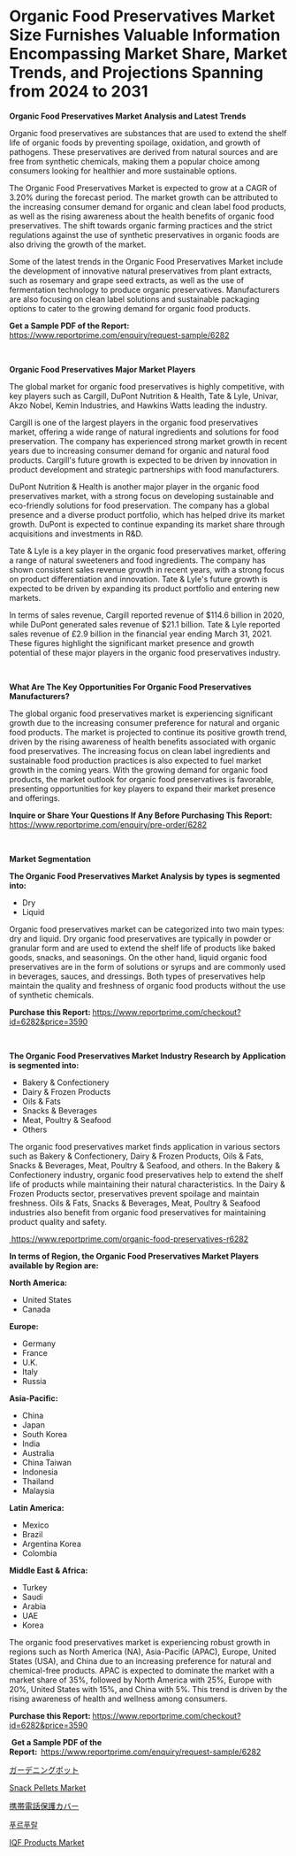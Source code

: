 <p><h1>Organic Food Preservatives Market Size Furnishes Valuable Information Encompassing Market Share, Market Trends, and Projections Spanning from 2024 to 2031</h1></p><p><strong>Organic Food Preservatives Market Analysis and Latest Trends</strong></p>
<p><p>Organic food preservatives are substances that are used to extend the shelf life of organic foods by preventing spoilage, oxidation, and growth of pathogens. These preservatives are derived from natural sources and are free from synthetic chemicals, making them a popular choice among consumers looking for healthier and more sustainable options.</p><p>The Organic Food Preservatives Market is expected to grow at a CAGR of 3.20% during the forecast period. The market growth can be attributed to the increasing consumer demand for organic and clean label food products, as well as the rising awareness about the health benefits of organic food preservatives. The shift towards organic farming practices and the strict regulations against the use of synthetic preservatives in organic foods are also driving the growth of the market.</p><p>Some of the latest trends in the Organic Food Preservatives Market include the development of innovative natural preservatives from plant extracts, such as rosemary and grape seed extracts, as well as the use of fermentation technology to produce organic preservatives. Manufacturers are also focusing on clean label solutions and sustainable packaging options to cater to the growing demand for organic food products.</p></p>
<p><strong>Get a Sample PDF of the Report:&nbsp;</strong> <a href="https://www.reportprime.com/enquiry/request-sample/6282">https://www.reportprime.com/enquiry/request-sample/6282</a></p>
<p>&nbsp;</p>
<p><strong>Organic Food Preservatives Major Market Players</strong></p>
<p><p>The global market for organic food preservatives is highly competitive, with key players such as Cargill, DuPont Nutrition & Health, Tate & Lyle, Univar, Akzo Nobel, Kemin Industries, and Hawkins Watts leading the industry. </p><p>Cargill is one of the largest players in the organic food preservatives market, offering a wide range of natural ingredients and solutions for food preservation. The company has experienced strong market growth in recent years due to increasing consumer demand for organic and natural food products. Cargill's future growth is expected to be driven by innovation in product development and strategic partnerships with food manufacturers.</p><p>DuPont Nutrition & Health is another major player in the organic food preservatives market, with a strong focus on developing sustainable and eco-friendly solutions for food preservation. The company has a global presence and a diverse product portfolio, which has helped drive its market growth. DuPont is expected to continue expanding its market share through acquisitions and investments in R&D.</p><p>Tate & Lyle is a key player in the organic food preservatives market, offering a range of natural sweeteners and food ingredients. The company has shown consistent sales revenue growth in recent years, with a strong focus on product differentiation and innovation. Tate & Lyle's future growth is expected to be driven by expanding its product portfolio and entering new markets.</p><p>In terms of sales revenue, Cargill reported revenue of $114.6 billion in 2020, while DuPont generated sales revenue of $21.1 billion. Tate & Lyle reported sales revenue of £2.9 billion in the financial year ending March 31, 2021. These figures highlight the significant market presence and growth potential of these major players in the organic food preservatives industry.</p></p>
<p>&nbsp;</p>
<p><strong>What Are The Key Opportunities For Organic Food Preservatives Manufacturers?</strong></p>
<p><p>The global organic food preservatives market is experiencing significant growth due to the increasing consumer preference for natural and organic food products. The market is projected to continue its positive growth trend, driven by the rising awareness of health benefits associated with organic food preservatives. The increasing focus on clean label ingredients and sustainable food production practices is also expected to fuel market growth in the coming years. With the growing demand for organic food products, the market outlook for organic food preservatives is favorable, presenting opportunities for key players to expand their market presence and offerings.</p></p>
<p><strong>Inquire or Share Your Questions If Any Before Purchasing This Report:</strong> <a href="https://www.reportprime.com/enquiry/pre-order/6282">https://www.reportprime.com/enquiry/pre-order/6282</a></p>
<p>&nbsp;</p>
<p><strong>Market Segmentation</strong></p>
<p><strong>The Organic Food Preservatives Market Analysis by types is segmented into:</strong></p>
<p><ul><li>Dry</li><li>Liquid</li></ul></p>
<p><p>Organic food preservatives market can be categorized into two main types: dry and liquid. Dry organic food preservatives are typically in powder or granular form and are used to extend the shelf life of products like baked goods, snacks, and seasonings. On the other hand, liquid organic food preservatives are in the form of solutions or syrups and are commonly used in beverages, sauces, and dressings. Both types of preservatives help maintain the quality and freshness of organic food products without the use of synthetic chemicals.</p></p>
<p><strong>Purchase this Report:&nbsp;</strong><a href="https://www.reportprime.com/checkout?id=6282&price=3590">https://www.reportprime.com/checkout?id=6282&price=3590</a></p>
<p>&nbsp;</p>
<p><strong>The Organic Food Preservatives Market Industry Research by Application is segmented into:</strong></p>
<p><ul><li>Bakery & Confectionery</li><li>Dairy & Frozen Products</li><li>Oils & Fats</li><li>Snacks & Beverages</li><li>Meat, Poultry & Seafood</li><li>Others</li></ul></p>
<p><p>The organic food preservatives market finds application in various sectors such as Bakery & Confectionery, Dairy & Frozen Products, Oils & Fats, Snacks & Beverages, Meat, Poultry & Seafood, and others. In the Bakery & Confectionery industry, organic food preservatives help to extend the shelf life of products while maintaining their natural characteristics. In the Dairy & Frozen Products sector, preservatives prevent spoilage and maintain freshness. Oils & Fats, Snacks & Beverages, Meat, Poultry & Seafood industries also benefit from organic food preservatives for maintaining product quality and safety.</p></p>
<p><a href="https://www.reportprime.com/organic-food-preservatives-r6282">&nbsp;https://www.reportprime.com/organic-food-preservatives-r6282</a></p>
<p><strong>In terms of Region, the Organic Food Preservatives Market Players available by Region are:</strong></p>
<p>
    <p> <strong> North America: </strong>
        <ul>
            <li>United States</li>
            <li>Canada</li>
        </ul>
        </p> 
    <p> <strong> Europe: </strong>
        <ul>
            <li>Germany</li>
            <li>France</li>
            <li>U.K.</li>
            <li>Italy</li>
            <li>Russia</li>
        </ul>
        </p> 
    <p> <strong> Asia-Pacific: </strong>
        <ul>
            <li>China</li>
            <li>Japan</li>
            <li>South Korea</li>
            <li>India</li>
            <li>Australia</li>
            <li>China Taiwan</li>
            <li>Indonesia</li>
            <li>Thailand</li>
            <li>Malaysia</li>
        </ul>
        </p> 
    <p> <strong> Latin America: </strong>
        <ul>
            <li>Mexico</li>
            <li>Brazil</li>
            <li>Argentina Korea</li>
            <li>Colombia</li>
        </ul>
        </p> 
    <p> <strong> Middle East & Africa: </strong>
        <ul>
            <li>Turkey</li>
            <li>Saudi</li>
            <li>Arabia</li>
            <li>UAE</li>
            <li>Korea</li>
        </ul>
    </p>
    </p>
<p><p>The organic food preservatives market is experiencing robust growth in regions such as North America (NA), Asia-Pacific (APAC), Europe, United States (USA), and China due to an increasing preference for natural and chemical-free products. APAC is expected to dominate the market with a market share of 35%, followed by North America with 25%, Europe with 20%, United States with 15%, and China with 5%. This trend is driven by the rising awareness of health and wellness among consumers.</p></p>
<p><strong>Purchase this Report: </strong><a href="https://www.reportprime.com/checkout?id=6282&price=3590">https://www.reportprime.com/checkout?id=6282&price=3590</a></p>
<p>&nbsp;<strong>Get a Sample PDF of the Report:&nbsp;&nbsp;</strong><a href="https://www.reportprime.com/enquiry/request-sample/6282">https://www.reportprime.com/enquiry/request-sample/6282</a></p>
<p><strong></strong></p>
<p><p><a href="https://github.com/xnljig2898992/Market-Research-Report-List-1/blob/main/316511318491.md">ガーデニングポット</a></p><p><a href="https://github.com/johnbach50/Market-Research-Report-List-2/blob/main/snack-pellets-market.md">Snack Pellets Market</a></p><p><a href="https://github.com/adcxff01450218/Market-Research-Report-List-1/blob/main/182529418492.md">携帯電話保護カバー</a></p><p><a href="https://github.com/darrellockm3ytan895656/Market-Research-Report-List-1/blob/main/583849917050.md">푸르푸랄</a></p><p><a href="https://github.com/lylyparadise/Market-Research-Report-List-2/blob/main/iqf-products-market.md">IQF Products Market</a></p></p>